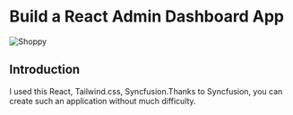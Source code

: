# Build a React Admin Dashboard App
![Shoppy](https://i.ibb.co/W6g39w3/image.png)

## Introduction
I used this React, Tailwind.css, Syncfusion.Thanks to Syncfusion, you can create such an application without much difficulty.